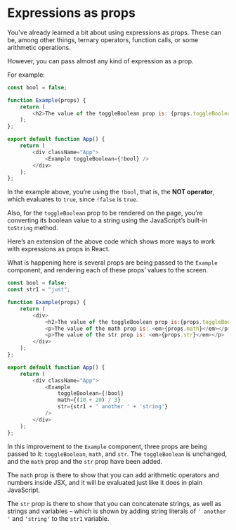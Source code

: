 # Expressions as props

You've already learned a bit about using expressions as props. These can be, among other things, ternary operators, function calls, or some arithmetic operations.

However, you can pass almost any kind of expression as a prop.

For example:

```js
const bool = false; 

function Example(props) {
    return (
        <h2>The value of the toggleBoolean prop is: {props.toggleBoolean.toString()}</h2>
    );
};

export default function App() { 
    return ( 
        <div className="App"> 
            <Example toggleBoolean={!bool} /> 
        </div> 
    ); 
};
```

In the example above, you’re using the `!bool`, that is, the __NOT operator__, which evaluates to `true`, since `!false` is `true`.

Also, for the `toggleBoolean` prop to be rendered on the page, you’re converting its boolean value to a string using the JavaScript’s built-in `toString` method. 

Here’s an extension of the above code which shows more ways to work with expressions as props in React.

What is happening here is several props are being passed to the `Example` component, and rendering each of these props’ values to the screen.

```js
const bool = false;
const str1 = "just";

function Example(props) {
    return (
        <div>
            <h2>The value of the toggleBoolean prop is:{props.toggleBoolean.toString()}</h2>
            <p>The value of the math prop is: <em>{props.math}</em></p>
            <p>The value of the str prop is: <em>{props.str}</em></p>
        </div>
    );
};

export default function App() {
    return (
        <div className="App">
            <Example
                toggleBoolean={!bool}
                math={(10 + 20) / 3}
                str={str1 + ' another ' + 'string'}
            />
        </div>
    );
};
```

In this improvement to the `Example` component, three props are being passed to it: `toggleBoolean`, `math`, and `str`. The `toggleBoolean` is unchanged, and the `math` prop and the `str` prop have been added.

The `math` prop is there to show that you can add arithmetic operators and numbers inside JSX, and it will be evaluated just like it does in plain JavaScript. 

The `str` prop is there to show that you can concatenate strings, as well as strings and variables – which is shown by adding string literals of `' another '` and `'string'` to the `str1` variable.